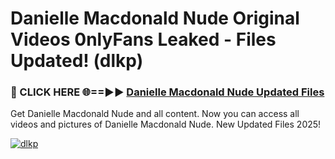 # Danielle Macdonald Nude Original Videos 0nlyFans Leaked - Files Updated! (dlkp)

<h3>🔴 CLICK HERE 🌐==►► <a href="https://tinyurl.com/4mcuefdz" rel="nofollow">Danielle Macdonald Nude Updated Files</a></h3>

Get Danielle Macdonald Nude and all content. Now you can access all videos and pictures of Danielle Macdonald Nude. New Updated Files 2025!

[![dlkp](https://i.imgur.com/StAQSOY.gif)](https://tinyurl.com/4mcuefdz)

